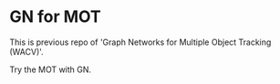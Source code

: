 # GN for MOT

This is previous repo of 'Graph Networks for Multiple Object Tracking (WACV)'.

Try the MOT with GN.
